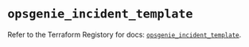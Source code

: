 # `opsgenie_incident_template`

Refer to the Terraform Registory for docs: [`opsgenie_incident_template`](https://registry.terraform.io/providers/opsgenie/opsgenie/0.6.35/docs/resources/incident_template).
